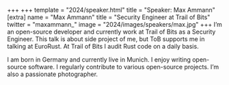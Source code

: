 +++
+++
template = "2024/speaker.html"
title = "Speaker: Max Ammann"
[extra]
  name = "Max Ammann"
  title = "Security Engineer at Trail of Bits"
  twitter = "maxammann_"
  image = "2024/images/speakers/max.jpg"
+++
I’m an open-source developer and currently work at Trail of Bits as a Security Engineer. This talk is about side project of me, but ToB supports me in talking at EuroRust. At Trail of Bits I audit Rust code on a daily basis.

I am born in Germany and currently live in Munich. I enjoy writing open-source software. I regularly contribute to various open-source projects. I’m also a passionate photographer.